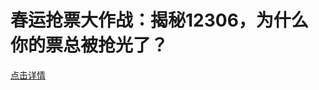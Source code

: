# 春运抢票大作战：揭秘12306，为什么你的票总被抢光了？

[点击详情](https://mp.weixin.qq.com/s?__biz=Mzk0NjQwNzI1MA==&mid=2247484396&idx=1&sn=ccb5681778de4b8aa00f6d0da1977db7&chksm=c307d1d1f47058c7ee6bfb054c9acdc4d8187fac6808849f294017fbf5c016f5cb9226a6e14a&token=547271471&lang=zh_CN#rd)